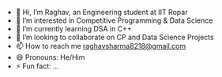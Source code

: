 - 👋 Hi, I’m Raghav, an Engineering student at IIT Ropar
- 👀 I’m interested in Competitive Programming & Data Science 
- 🌱 I’m currently learning DSA in C++ 
- 💞️ I’m looking to collaborate on CP and Data Science Projects 
- 📫 How to reach me raghavsharma8218@gmail.com
- 😄 Pronouns: He/Him
- ⚡ Fun fact: ...

<!---
raghav8218/raghav8218 is a ✨ special ✨ repository because its `README.md` (this file) appears on your GitHub profile.
You can click the Preview link to take a look at your changes.
--->
